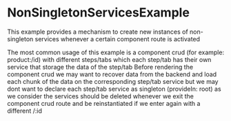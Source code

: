 # NonSingletonServicesExample

This example provides a mechanism to create new instances of non-singleton services whenever a certain component route is activated

The most common usage of this example is a component crud (for example: product:/id) with different steps/tabs which each step/tab has their own service that storage the data of the step/tab
Before rendering the component crud we may want to recover data from the backend and load each chunk of the data on the corresponding step/tab service
but we may dont want to declare each step/tab service as singleton (provideIn: root) as we consider the services should be deleted whenever we exit the component crud route and be reinstantiated if we enter again with a different /:id
